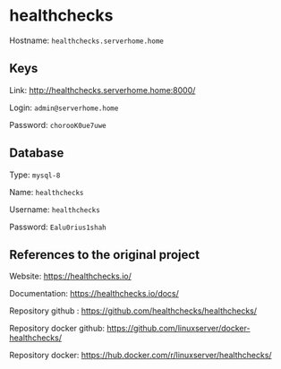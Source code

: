 # healthchecks
Hostname: `healthchecks.serverhome.home`

## Keys
Link: http://healthchecks.serverhome.home:8000/

Login: `admin@serverhome.home`

Password: `chorooK0ue7uwe`

## Database
Type: `mysql-8`

Name: `healthchecks`

Username: `healthchecks`

Password: `Ealu0rius1shah`

## References to the original project
Website: https://healthchecks.io/

Documentation: https://healthchecks.io/docs/

Repository github : https://github.com/healthchecks/healthchecks/

Repository docker github: https://github.com/linuxserver/docker-healthchecks/

Repository docker: https://hub.docker.com/r/linuxserver/healthchecks/
